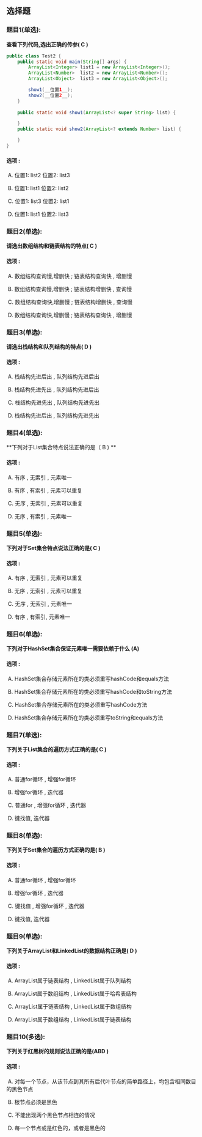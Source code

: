 ## 选择题

### 题目1(单选):

**查看下列代码,选出正确的传参(  C  )**

```java
public class Test2 {
    public static void main(String[] args) {
        ArrayList<Integer> list1 = new ArrayList<Integer>();
        ArrayList<Number>  list2 = new ArrayList<Number>();
        ArrayList<Object>  list3 = new ArrayList<Object>();

        show1(__位置1__);
        show2(__位置2__);
    }
  
    public static void show1(ArrayList<? super String> list) {

    }
    public static void show2(ArrayList<? extends Number> list) {

    }
}  
```

#### 选项 :

​	A. 位置1: list2  位置2: list3

​	B. 位置1: list1  位置2: list2

​	C. 位置1: list3  位置2: list1

​	D. 位置1: list1  位置2: list3



### 题目2(单选):

**请选出数组结构和链表结构的特点( C  )**

#### 选项 :

​	A. 数组结构查询慢,增删快 ; 链表结构查询快 , 增删慢

​	B. 数组结构查询慢,增删快 ; 链表结构增删快 , 查询慢

​	C. 数组结构查询快,增删慢 ; 链表结构增删快 , 查询慢

​	D. 数组结构查询快,增删慢 ; 链表结构查询快 , 增删慢



### 题目3(单选):

**请选出栈结构和队列结构的特点(  D )**

#### 选项 :

​	A. 栈结构先进后出 , 队列结构先进后出

​	B. 栈结构先进先出 , 队列结构先进后出

​	C. 栈结构先进先出 , 队列结构先进先出

​	D. 栈结构先进后出 , 队列结构先进先出



### 题目4(单选):

**下列对于List集合特点说法正确的是（ B ) **

#### 选项 :

​	A. 有序 , 无索引 , 元素唯一

​	B. 有序 , 有索引 , 元素可以重复

​	C. 无序 , 无索引 , 元素可以重复

​	D. 无序 , 有索引 , 元素唯一



### 题目5(单选):

**下列对于Set集合特点说法正确的是( C )**

#### 选项 :

​	A. 有序 , 无索引 , 元素可以重复

​	B. 无序 , 无索引 , 元素可以重复

​	C. 无序 , 无索引 , 元素唯一

​	D. 有序 , 有索引, 元素唯一



### 题目6(单选):

**下列对于HashSet集合保证元素唯一需要依赖于什么 (A)**

#### 选项 :

​	A. HashSet集合存储元素所在的类必须重写hashCode和equals方法

​	B. HashSet集合存储元素所在的类必须重写hashCode和toString方法

​	C. HashSet集合存储元素所在的类必须重写hashCode方法

​	D. HashSet集合存储元素所在的类必须重写toString和equals方法



### 题目7(单选):

**下列关于List集合的遍历方式正确的是( C )**

#### 选项 :

​	A. 普通for循环 , 增强for循环

​	B. 增强for循环 , 迭代器

​	C. 普通for , 增强for循环 , 迭代器

​	D. 键找值, 迭代器



### 题目8(单选):

**下列关于Set集合的遍历方式正确的是( B )**

#### 选项 :

​	A. 普通for循环 , 增强for循环

​	B. 增强for循环 , 迭代器

​	C. 键找值 , 增强for循环 , 迭代器

​	D. 键找值, 迭代器



### 题目9(单选):

**下列关于ArrayList和LinkedList的数据结构正确是( D )**

#### 选项 :

​	A. ArrayList属于链表结构 , LinkedList属于队列结构

​	B. ArrayList属于数组结构 , LinkedList属于哈希表结构

​	C. ArrayList属于链表结构 , LinkedList属于数组结构

​	D. ArrayList属于数组结构 , LinkedList属于链表结构



### 题目10(多选):

**下列关于红黑树的规则说法正确的是(ABD  )**

#### 选项 :

​	A. 对每一个节点，从该节点到其所有后代叶节点的简单路径上，均包含相同数目的黑色节点

​	B. 根节点必须是黑色

​	C. 不能出现两个黑色节点相连的情况

​	D. 每一个节点或是红色的，或者是黑色的

